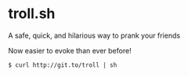troll.sh
========

A safe, quick, and hilarious way to prank your friends

Now easier to evoke than ever before!

    $ curl http://git.to/troll | sh
